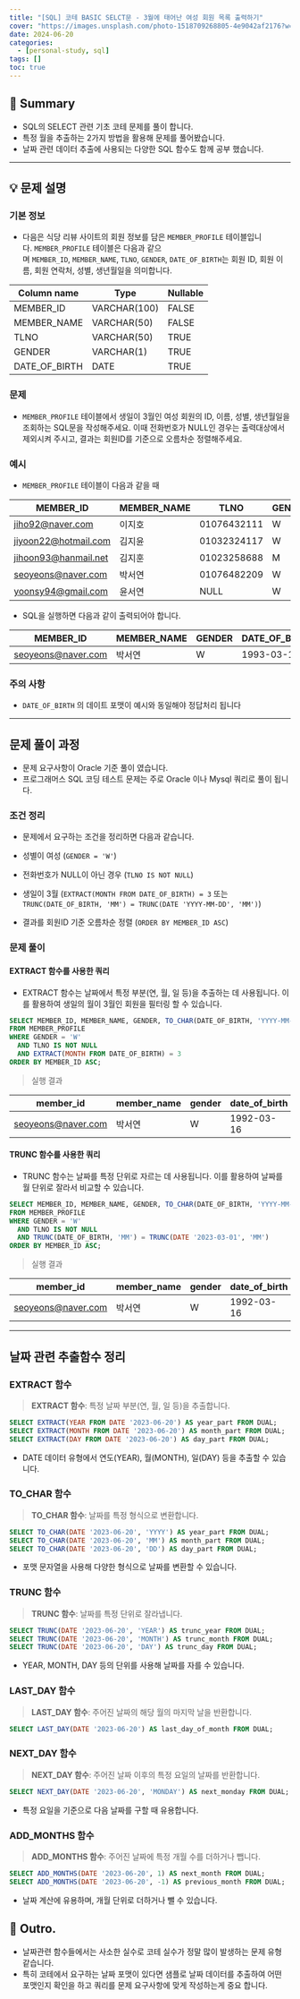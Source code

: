 ```yaml
---
title: "[SQL] 코테 BASIC SELCT문 - 3월에 태어난 여성 회원 목록 출력하기"
cover: "https://images.unsplash.com/photo-1518709268805-4e9042af2176?w=1920&h=1080&fit=crop"
date: 2024-06-20
categories:
  - [personal-study, sql]
tags: []
toc: true
---
```

## 🚦 Summary
- SQL의 SELECT 관련 기초 코테 문제를 풀이 합니다.
- 특정 월을 추출하는 2가지 방법을 활용해 문제를 풀어봤습니다.
- 날짜 관련 데이터 추출에 사용되는 다양한 SQL 함수도 함께 공부 했습니다.

---


## 💡 문제 설명
### 기본 정보
- 다음은 식당 리뷰 사이트의 회원 정보를 담은 `MEMBER_PROFILE` 테이블입니다. `MEMBER_PROFILE` 테이블은 다음과 같으며 `MEMBER_ID`, `MEMBER_NAME`, `TLNO`, `GENDER`, `DATE_OF_BIRTH`는 회원 ID, 회원 이름, 회원 연락처, 성별, 생년월일을 의미합니다.

| Column name   | Type         | Nullable |
| ------------- | ------------ | -------- |
| MEMBER_ID     | VARCHAR(100) | FALSE    |
| MEMBER_NAME   | VARCHAR(50)  | FALSE    |
| TLNO          | VARCHAR(50)  | TRUE     |
| GENDER        | VARCHAR(1)   | TRUE     |
| DATE_OF_BIRTH | DATE         | TRUE     |

### 문제
- `MEMBER_PROFILE` 테이블에서 생일이 3월인 여성 회원의 ID, 이름, 성별, 생년월일을 조회하는 SQL문을 작성해주세요. 이때 전화번호가 NULL인 경우는 출력대상에서 제외시켜 주시고, 결과는 회원ID를 기준으로 오름차순 정렬해주세요.

### 예시
- `MEMBER_PROFILE` 테이블이 다음과 같을 때

|MEMBER_ID|MEMBER_NAME|TLNO|GENDER|DATE_OF_BIRTH|
|---|---|---|---|---|
|[jiho92@naver.com](mailto:jiho92@naver.com)|이지호|01076432111|W|1992-02-12|
|[jiyoon22@hotmail.com](mailto:jiyoon22@hotmail.com)|김지윤|01032324117|W|1992-02-22|
|[jihoon93@hanmail.net](mailto:jihoon93@hanmail.net)|김지훈|01023258688|M|1993-02-23|
|[seoyeons@naver.com](mailto:seoyeons@naver.com)|박서연|01076482209|W|1993-03-16|
|[yoonsy94@gmail.com](mailto:yoonsy94@gmail.com)|윤서연|NULL|W|1994-03-19|

- SQL을 실행하면 다음과 같이 출력되어야 합니다.

| MEMBER_ID                                       | MEMBER_NAME | GENDER | DATE_OF_BIRTH |
| ----------------------------------------------- | ----------- | ------ | ------------- |
| [seoyeons@naver.com](mailto:seoyeons@naver.com) | 박서연         | W      | 1993-03-16    |

### 주의 사항
- `DATE_OF_BIRTH` 의 데이트 포맷이 예시와 동일해야 정답처리 됩니다
---


## 문제 풀이 과정
- 문제 요구사항이 Oracle 기준 풀이 였습니다.
- 프로그래머스 SQL 코딩 테스트 문제는 주로 Oracle 이나 Mysql 쿼리로 풀이 됩니다.

### 조건 정리
- 문제에서 요구하는 조건을 정리하면 다음과 같습니다.

- 성별이 여성 (`GENDER = 'W'`)
- 전화번호가 NULL이 아닌 경우 (`TLNO IS NOT NULL`)
- 생일이 3월 (`EXTRACT(MONTH FROM DATE_OF_BIRTH) = 3` 또는 `TRUNC(DATE_OF_BIRTH, 'MM') = TRUNC(DATE 'YYYY-MM-DD', 'MM')`)
- 결과를 회원ID 기준 오름차순 정렬 (`ORDER BY MEMBER_ID ASC`)

### 문제 풀이
#### EXTRACT 함수를 사용한 쿼리
- EXTRACT 함수는 날짜에서 특정 부분(연, 월, 일 등)을 추출하는 데 사용됩니다. 이를 활용하여 생일의 월이 3월인 회원을 필터링 할 수 있습니다.

```sql
SELECT MEMBER_ID, MEMBER_NAME, GENDER, TO_CHAR(DATE_OF_BIRTH, 'YYYY-MM-DD') AS DATE_OF_BIRTH
FROM MEMBER_PROFILE
WHERE GENDER = 'W'
  AND TLNO IS NOT NULL
  AND EXTRACT(MONTH FROM DATE_OF_BIRTH) = 3
ORDER BY MEMBER_ID ASC;
```

>  실행 결과

| member_id          | member_name | gender | date_of_birth |
|--------------------|-------------|--------|---------------|
| seoyeons@naver.com | 박서연         | W      | 1992-03-16    |

#### TRUNC 함수를 사용한 쿼리
- TRUNC 함수는 날짜를 특정 단위로 자르는 데 사용됩니다. 이를 활용하여 날짜를 월 단위로 잘라서 비교할 수 있습니다.

```sql
SELECT MEMBER_ID, MEMBER_NAME, GENDER, TO_CHAR(DATE_OF_BIRTH, 'YYYY-MM-DD') AS DATE_OF_BIRTH
FROM MEMBER_PROFILE
WHERE GENDER = 'W'
  AND TLNO IS NOT NULL
  AND TRUNC(DATE_OF_BIRTH, 'MM') = TRUNC(DATE '2023-03-01', 'MM')
ORDER BY MEMBER_ID ASC;
```

>  실행 결과

| member_id          | member_name | gender | date_of_birth |
|--------------------|-------------|--------|---------------|
| seoyeons@naver.com | 박서연         | W      | 1992-03-16    |

---


## 날짜 관련 추출함수 정리
### EXTRACT 함수
> **EXTRACT 함수**: 특정 날짜 부분(연, 월, 일 등)을 추출합니다.

```sql
SELECT EXTRACT(YEAR FROM DATE '2023-06-20') AS year_part FROM DUAL;
SELECT EXTRACT(MONTH FROM DATE '2023-06-20') AS month_part FROM DUAL;
SELECT EXTRACT(DAY FROM DATE '2023-06-20') AS day_part FROM DUAL;
```

- DATE 데이터 유형에서 연도(YEAR), 월(MONTH), 일(DAY) 등을 추출할 수 있습니다.

### TO_CHAR 함수
> **TO_CHAR 함수**: 날짜를 특정 형식으로 변환합니다.

```sql
SELECT TO_CHAR(DATE '2023-06-20', 'YYYY') AS year_part FROM DUAL;
SELECT TO_CHAR(DATE '2023-06-20', 'MM') AS month_part FROM DUAL;
SELECT TO_CHAR(DATE '2023-06-20', 'DD') AS day_part FROM DUAL;
```

- 포맷 문자열을 사용해 다양한 형식으로 날짜를 변환할 수 있습니다.
### TRUNC 함수
> **TRUNC 함수**: 날짜를 특정 단위로 잘라냅니다.

```sql
SELECT TRUNC(DATE '2023-06-20', 'YEAR') AS trunc_year FROM DUAL;
SELECT TRUNC(DATE '2023-06-20', 'MONTH') AS trunc_month FROM DUAL;
SELECT TRUNC(DATE '2023-06-20', 'DAY') AS trunc_day FROM DUAL;
```

- YEAR, MONTH, DAY 등의 단위를 사용해 날짜를 자를 수 있습니다.
### LAST_DAY 함수
> **LAST_DAY 함수**: 주어진 날짜의 해당 월의 마지막 날을 반환합니다.

```sql
SELECT LAST_DAY(DATE '2023-06-20') AS last_day_of_month FROM DUAL;
```

### NEXT_DAY 함수
> **NEXT_DAY 함수**: 주어진 날짜 이후의 특정 요일의 날짜를 반환합니다.

```sql
SELECT NEXT_DAY(DATE '2023-06-20', 'MONDAY') AS next_monday FROM DUAL;
```

- 특정 요일을 기준으로 다음 날짜를 구할 때 유용합니다.
### ADD_MONTHS 함수
> **ADD_MONTHS 함수**: 주어진 날짜에 특정 개월 수를 더하거나 뺍니다.

```sql
SELECT ADD_MONTHS(DATE '2023-06-20', 1) AS next_month FROM DUAL;
SELECT ADD_MONTHS(DATE '2023-06-20', -1) AS previous_month FROM DUAL;
```

- 날짜 계산에 유용하며, 개월 단위로 더하거나 뺄 수 있습니다.

## 🎈 Outro.
- 날짜관련 함수들에서는 사소한 실수로 코테 실수가 정말 많이 발생하는 문제 유형 같습니다.
- 특히 코테에서 요구하는 날짜 포맷이 있다면 샘플로 날짜 데이터를 추출하여 어떤 포맷인지 확인을 하고 쿼리를 문제 요구사항에 맞게 작성하는게 중요 합니다.
